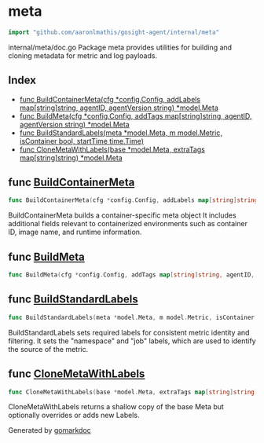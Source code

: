 <!-- Code generated by gomarkdoc. DO NOT EDIT -->

# meta

```go
import "github.com/aaronlmathis/gosight-agent/internal/meta"
```

internal/meta/doc.go Package meta provides utilities for building and cloning metadata for metric and log payloads.

## Index

- [func BuildContainerMeta\(cfg \*config.Config, addLabels map\[string\]string, agentID, agentVersion string\) \*model.Meta](<#BuildContainerMeta>)
- [func BuildMeta\(cfg \*config.Config, addTags map\[string\]string, agentID, agentVersion string\) \*model.Meta](<#BuildMeta>)
- [func BuildStandardLabels\(meta \*model.Meta, m model.Metric, isContainer bool, startTime time.Time\)](<#BuildStandardLabels>)
- [func CloneMetaWithLabels\(base \*model.Meta, extraTags map\[string\]string\) \*model.Meta](<#CloneMetaWithLabels>)


<a name="BuildContainerMeta"></a>
## func [BuildContainerMeta](<https://github.com/aaronlmathis/gosight-agent/blob/main/internal/meta/meta.go#L102>)

```go
func BuildContainerMeta(cfg *config.Config, addLabels map[string]string, agentID, agentVersion string) *model.Meta
```

BuildContainerMeta builds a container\-specific meta object It includes additional fields relevant to containerized environments such as container ID, image name, and runtime information.

<a name="BuildMeta"></a>
## func [BuildMeta](<https://github.com/aaronlmathis/gosight-agent/blob/main/internal/meta/meta.go#L41>)

```go
func BuildMeta(cfg *config.Config, addTags map[string]string, agentID, agentVersion string) *model.Meta
```



<a name="BuildStandardLabels"></a>
## func [BuildStandardLabels](<https://github.com/aaronlmathis/gosight-agent/blob/main/internal/meta/labels.go#L37>)

```go
func BuildStandardLabels(meta *model.Meta, m model.Metric, isContainer bool, startTime time.Time)
```

BuildStandardLabels sets required labels for consistent metric identity and filtering. It sets the "namespace" and "job" labels, which are used to identify the source of the metric.

<a name="CloneMetaWithLabels"></a>
## func [CloneMetaWithLabels](<https://github.com/aaronlmathis/gosight-agent/blob/main/internal/meta/meta.go#L85>)

```go
func CloneMetaWithLabels(base *model.Meta, extraTags map[string]string) *model.Meta
```

CloneMetaWithLabels returns a shallow copy of the base Meta but optionally overrides or adds new Labels.

Generated by [gomarkdoc](<https://github.com/princjef/gomarkdoc>)
